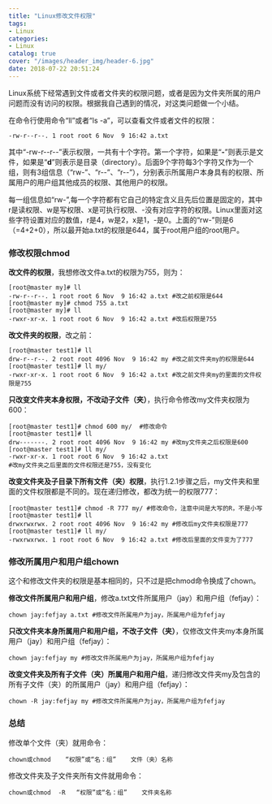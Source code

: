 ```yaml
---
title: "Linux修改文件权限"
tags:
- Linux
categories:
- Linux
catalog: true
cover: "/images/header_img/header-6.jpg"
date: 2018-07-22 20:51:24
---
```


Linux系统下经常遇到文件或者文件夹的权限问题，或者是因为文件夹所属的用户问题而没有访问的权限。根据我自己遇到的情况，对这类问题做一个小结。

在命令行使用命令“ll”或者“ls -a”，可以查看文件或者文件的权限：

```shell
-rw-r--r--. 1 root root 6 Nov  9 16:42 a.txt
```

其中“-rw-r--r--”表示权限，一共有十个字符。第一个字符，如果是“**-**”则表示是文件，如果是“**d**”则表示是目录（directory）。后面9个字符每3个字符又作为一个组，则有3组信息（“rw-”、“r--”、“r--”），分别表示所属用户本身具有的权限、所属用户的用户组其他成员的权限、其他用户的权限。

每一组信息如“rw-”,每一个字符都有它自己的特定含义且先后位置是固定的，其中r是读权限、w是写权限、x是可执行权限、-没有对应字符的权限。Linux里面对这些字符设置对应的数值，r是4，w是2，x是1，-是0。上面的“rw-”则是6（=4+2+0），所以最开始a.txt的权限是644，属于root用户组的root用户。

### 修改权限chmod

**改文件的权限**，我想修改文件a.txt的权限为755，则为：

```shell
[root@master my]# ll
-rw-r--r--. 1 root root 6 Nov  9 16:42 a.txt #改之前权限是644
[root@master my]# chmod 755 a.txt
[root@master my]# ll
-rwxr-xr-x. 1 root root 6 Nov  9 16:42 a.txt #改后权限是755
```

**改文件夹的权限**，改之前：

```shell
[root@master test1]# ll
drw-r--r--. 2 root root 4096 Nov  9 16:42 my #改之前文件夹my的权限是644
[root@master test1]# ll my/
-rwxr-xr-x. 1 root root 6 Nov  9 16:42 a.txt #改之前文件夹my的里面的文件权限是755
```

**只改变文件夹本身权限，不改动子文件（夹）**，执行命令修改my文件夹权限为600：

```shell
[root@master test1]# chmod 600 my/  #修改命令
[root@master test1]# ll
drw-------. 2 root root 4096 Nov  9 16:42 my #改my文件夹之后权限是600
[root@master test1]# ll my/
-rwxr-xr-x. 1 root root 6 Nov  9 16:42 a.txt 
#改my文件夹之后里面的文件权限还是755，没有变化
```

**改变文件夹及子目录下所有文件（夹）权限**，执行1.2.1步骤之后，my文件夹和里面的文件权限都是不同的。现在递归修改，都改为统一的权限777：

```shell
[root@master test1]# chmod -R 777 my/ #修改命令，注意中间是大写的R，不是小写
[root@master test1]# ll
drwxrwxrwx. 2 root root 4096 Nov  9 16:42 my #修改后my文件夹权限是777
[root@master test1]# ll my/
-rwxrwxrwx. 1 root root 6 Nov  9 16:42 a.txt #修改后里面的文件变为了777
```

### 修改所属用户和用户组chown

这个和修改文件夹的权限是基本相同的，只不过是把chmod命令换成了chown。

**修改文件所属用户和用户组**，修改a.txt文件所属用户（jay）和用户组（fefjay）：

```shell
chown jay:fefjay a.txt #修改文件所属用户为jay，所属用户组为fefjay
```

**只改文件夹本身所属用户和用户组，不改子文件（夹）**，仅修改文件夹my本身所属用户（jay）和用户组（fefjay）：

```shell
chown jay:fefjay my #修改文件所属用户为jay，所属用户组为fefjay
```

**改变文件夹及所有子文件（夹）所属用户和用户组**，递归修改文件夹my及包含的所有子文件（夹）的所属用户（jay）和用户组（fefjay）：

```shell
chown -R jay:fefjay my #修改文件所属用户为jay，所属用户组为fefjay
```

### 总结

修改单个文件（夹）就用命令：

```shell
chown或chmod    “权限”或“名：组”    文件（夹）名称
```

修改文件夹及子文件夹所有文件就用命令：

```shell
chown或chmod  -R   “权限”或“名：组”    文件夹名称
```

